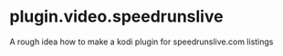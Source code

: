 # plugin.video.speedrunslive
A rough idea how to make a kodi plugin for speedrunslive.com listings 
